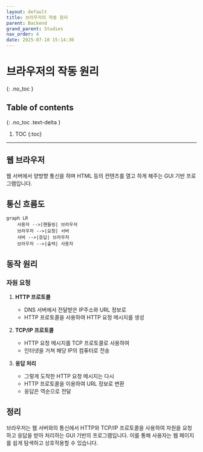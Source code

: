 ```yaml
---
layout: default
title: 브라우저의 작동 원리
parent: Backend
grand_parent: Studies
nav_order: 4
date: 2025-07-10 15:14:30
---
```


# 브라우저의 작동 원리
{: .no_toc }

## Table of contents
{: .no_toc .text-delta }

1. TOC
{:toc}

---

## 웹 브라우저

웹 서버에서 양방향 통신을 하며 HTML 등의 컨텐츠를 열고 하게 해주는 GUI 기반 프로그램입니다.

## 통신 흐름도

```mermaid
graph LR
    사용자 -->|핸들링| 브라우저
    브라우저 -->|요청| 서버
    서버 -->|응답| 브라우저
    브라우저 -->|출력| 사용자
```

## 동작 원리

### 자원 요청

1. **HTTP 프로토콜**
   - DNS 서버에서 전달받은 IP주소와 URL 정보로
   - HTTP 프로토콜을 사용하여 HTTP 요청 메시지를 생성

2. **TCP/IP 프로토콜**
   - HTTP 요청 메시지를 TCP 프로토콜로 사용하여
   - 인터넷을 거쳐 해당 IP의 컴퓨터로 전송

3. **응답 처리**
   - 그렇게 도착한 HTTP 요청 메시지는 다시
   - HTTP 프로토콜을 이용하여 URL 정보로 변환
   - 응답은 역순으로 전달

## 정리

브라우저는 웹 서버와의 통신에서 HTTP와 TCP/IP 프로토콜을 사용하여 자원을 요청하고 응답을 받아 처리하는 GUI 기반의 프로그램입니다. 이를 통해 사용자는 웹 페이지를 쉽게 탐색하고 상호작용할 수 있습니다. 